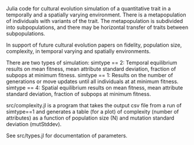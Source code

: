 Julia code for cultural evolution simulation of a quantitative trait in a temporally and
a spatially varying environment.
There is a metapopulation of individuals with variants of the trait.  The metapopulation
is subdivided into subpopulations, and there may be horizontal transfer of traits 
between subpopulations.

In support of future cultural evolution papers on fidelity, population size, complexity,
in temporal varying and spatially environments. 

There are two types of simulation:
  simtype == 2:  Temporal equilibrium results on mean fitness, mean attribute standard deviation,
      fraction of subpops at minimum fitness.
  simtype == 1:  Results on the number of generations or move updates until all individuals at at minimum fitness.
  simtype == 4:  Spatial equilibrium results on mean fitness, mean attribute standard deviation,
      fraction of subpops at minimum fitness.

src/complexity.jl  is a program that takes the output csv file from a run of simtype==1 and generates a table (for a plot)
  of complexity (number of attributes) as a function of population size (N) and mutation standard deviation (mutStddev).

See src/types.jl for documentation of parameters.
